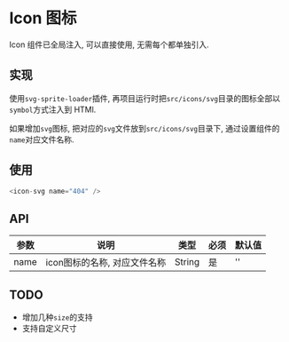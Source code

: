 # Icon 图标

Icon 组件已全局注入, 可以直接使用, 无需每个都单独引入. 

## 实现

使用`svg-sprite-loader`插件, 再项目运行时把`src/icons/svg`目录的图标全部以`symbol`方式注入到 HTMl.

如果增加`svg`图标, 把对应的`svg`文件放到`src/icons/svg`目录下, 通过设置组件的`name`对应文件名称.


## 使用
```js
<icon-svg name="404" />
```

## API
| 参数 | 说明 | 类型 | 必须 | 默认值|
| ------ | ------ | ------ | ------ | ------ |
| name | icon图标的名称, 对应文件名称 |  String | 是 | '' |


## TODO
- 增加几种`size`的支持
- 支持自定义尺寸